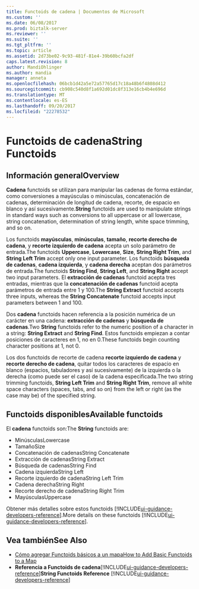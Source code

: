 ```yaml
---
title: Functoids de cadena | Documentos de Microsoft
ms.custom: ''
ms.date: 06/08/2017
ms.prod: biztalk-server
ms.reviewer: ''
ms.suite: ''
ms.tgt_pltfrm: ''
ms.topic: article
ms.assetid: 2d73be02-9c93-481f-81e4-39b60bcfa2df
caps.latest.revision: 8
author: MandiOhlinger
ms.author: mandia
manager: anneta
ms.openlocfilehash: 06bcb1d42a5e72a57765d17c18a48b6f4808d412
ms.sourcegitcommit: cb908c540d8f1a692d01dc8f313e16cb4b4e696d
ms.translationtype: MT
ms.contentlocale: es-ES
ms.lasthandoff: 09/20/2017
ms.locfileid: "22278532"
---
```

# <a name="string-functoids"></a><span data-ttu-id="751b2-102">Functoids de cadena</span><span class="sxs-lookup"><span data-stu-id="751b2-102">String Functoids</span></span>

## <a name="overview"></a><span data-ttu-id="751b2-103">Información general</span><span class="sxs-lookup"><span data-stu-id="751b2-103">Overview</span></span>
<span data-ttu-id="751b2-104">**Cadena** functoids se utilizan para manipular las cadenas de forma estándar, como conversiones a mayúsculas o minúsculas, concatenación de cadenas, determinación de longitud de cadena, recorte, de espacio en blanco y así sucesivamente.</span><span class="sxs-lookup"><span data-stu-id="751b2-104">**String** functoids are used to manipulate strings in standard ways such as conversions to all uppercase or all lowercase, string concatenation, determination of string length, white space trimming, and so on.</span></span>  
  
 <span data-ttu-id="751b2-105">Los functoids **mayúsculas**, **minúsculas**, **tamaño**, **recorte derecho de cadena**, y **recorte izquierdo de cadena** acepta un solo parámetro de entrada.</span><span class="sxs-lookup"><span data-stu-id="751b2-105">The functoids **Uppercase**, **Lowercase**, **Size**, **String Right Trim**, and **String Left Trim** accept only one input parameter.</span></span> <span data-ttu-id="751b2-106">Los functoids **búsqueda de cadenas**, **cadena izquierda**, y **cadena derecha** aceptan dos parámetros de entrada.</span><span class="sxs-lookup"><span data-stu-id="751b2-106">The functoids **String Find**, **String Left**, and **String Right** accept two input parameters.</span></span> <span data-ttu-id="751b2-107">El **extracción de cadenas** functoid acepta tres entradas, mientras que la **concatenación de cadenas** functoid acepta parámetros de entrada entre 1 y 100.</span><span class="sxs-lookup"><span data-stu-id="751b2-107">The **String Extract** functoid accepts three inputs, whereas the **String Concatenate** functoid accepts input parameters between 1 and 100.</span></span>  
  
 <span data-ttu-id="751b2-108">Dos **cadena** functoids hacen referencia a la posición numérica de un carácter en una cadena: **extracción de cadenas** y **búsqueda de cadenas**.</span><span class="sxs-lookup"><span data-stu-id="751b2-108">Two **String** functoids refer to the numeric position of a character in a string: **String Extract** and **String Find**.</span></span> <span data-ttu-id="751b2-109">Estos functoids empiezan a contar posiciones de caracteres en 1, no en 0.</span><span class="sxs-lookup"><span data-stu-id="751b2-109">These functoids begin counting character positions at 1, not 0.</span></span>  
  
 <span data-ttu-id="751b2-110">Los dos functoids de recorte de cadena **recorte izquierdo de cadena** y **recorte derecho de cadena**, quitar todos los caracteres de espacio en blanco (espacios, tabuladores y así sucesivamente) de la izquierda o la derecha (como puede ser el caso) de la cadena especificada.</span><span class="sxs-lookup"><span data-stu-id="751b2-110">The two string trimming functoids, **String Left Trim** and **String Right Trim**, remove all white space characters (spaces, tabs, and so on) from the left  or right (as the case may be) of the specified string.</span></span>  

## <a name="available-functoids"></a><span data-ttu-id="751b2-111">Functoids disponibles</span><span class="sxs-lookup"><span data-stu-id="751b2-111">Available functoids</span></span> 
 <span data-ttu-id="751b2-112">El **cadena** functoids son:</span><span class="sxs-lookup"><span data-stu-id="751b2-112">The **String** functoids are:</span></span> 

* <span data-ttu-id="751b2-113">Minúsculas</span><span class="sxs-lookup"><span data-stu-id="751b2-113">Lowercase</span></span>
* <span data-ttu-id="751b2-114">Tamaño</span><span class="sxs-lookup"><span data-stu-id="751b2-114">Size</span></span>
* <span data-ttu-id="751b2-115">Concatenación de cadenas</span><span class="sxs-lookup"><span data-stu-id="751b2-115">String Concatenate</span></span>
* <span data-ttu-id="751b2-116">Extracción de cadenas</span><span class="sxs-lookup"><span data-stu-id="751b2-116">String Extract</span></span>
* <span data-ttu-id="751b2-117">Búsqueda de cadenas</span><span class="sxs-lookup"><span data-stu-id="751b2-117">String Find</span></span>
* <span data-ttu-id="751b2-118">Cadena izquierda</span><span class="sxs-lookup"><span data-stu-id="751b2-118">String Left</span></span>
* <span data-ttu-id="751b2-119">Recorte izquierdo de cadena</span><span class="sxs-lookup"><span data-stu-id="751b2-119">String Left Trim</span></span>
* <span data-ttu-id="751b2-120">Cadena derecha</span><span class="sxs-lookup"><span data-stu-id="751b2-120">String Right</span></span>
* <span data-ttu-id="751b2-121">Recorte derecho de cadena</span><span class="sxs-lookup"><span data-stu-id="751b2-121">String Right Trim</span></span>
* <span data-ttu-id="751b2-122">Mayúsculas</span><span class="sxs-lookup"><span data-stu-id="751b2-122">Uppercase</span></span>

<span data-ttu-id="751b2-123">Obtener más detalles sobre estos functoids [!INCLUDE[ui-guidance-developers-reference](../includes/ui-guidance-developers-reference.md)].</span><span class="sxs-lookup"><span data-stu-id="751b2-123">More details on these functoids [!INCLUDE[ui-guidance-developers-reference](../includes/ui-guidance-developers-reference.md)].</span></span>
  
## <a name="see-also"></a><span data-ttu-id="751b2-124">Vea también</span><span class="sxs-lookup"><span data-stu-id="751b2-124">See Also</span></span>  
-  [<span data-ttu-id="751b2-125">Cómo agregar Functoids básicos a un mapa</span><span class="sxs-lookup"><span data-stu-id="751b2-125">How to Add Basic Functoids to a Map</span></span>](../core/how-to-add-basic-functoids-to-a-map.md)   
-  <span data-ttu-id="751b2-126">**Referencia a Functoids de cadena**[!INCLUDE[ui-guidance-developers-reference](../includes/ui-guidance-developers-reference.md)]</span><span class="sxs-lookup"><span data-stu-id="751b2-126">**String Functoids Reference** [!INCLUDE[ui-guidance-developers-reference](../includes/ui-guidance-developers-reference.md)]</span></span>